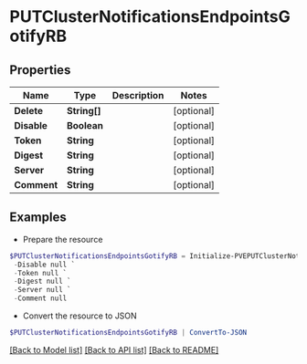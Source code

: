 # PUTClusterNotificationsEndpointsGotifyRB
## Properties

Name | Type | Description | Notes
------------ | ------------- | ------------- | -------------
**Delete** | **String[]** |  | [optional] 
**Disable** | **Boolean** |  | [optional] 
**Token** | **String** |  | [optional] 
**Digest** | **String** |  | [optional] 
**Server** | **String** |  | [optional] 
**Comment** | **String** |  | [optional] 

## Examples

- Prepare the resource
```powershell
$PUTClusterNotificationsEndpointsGotifyRB = Initialize-PVEPUTClusterNotificationsEndpointsGotifyRB  -Delete null `
 -Disable null `
 -Token null `
 -Digest null `
 -Server null `
 -Comment null
```

- Convert the resource to JSON
```powershell
$PUTClusterNotificationsEndpointsGotifyRB | ConvertTo-JSON
```

[[Back to Model list]](../README.md#documentation-for-models) [[Back to API list]](../README.md#documentation-for-api-endpoints) [[Back to README]](../README.md)

